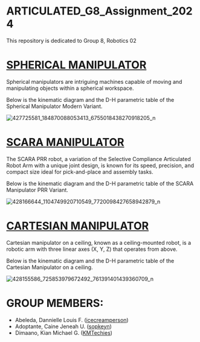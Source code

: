 # ARTICULATED_G8_Assignment_2024

This repository is dedicated to Group 8, Robotics 02

# [SPHERICAL MANIPULATOR](https://github.com/icecreamperson/ARTICULATED_G8_Assignment_2024/tree/main/Forward%20Kinematics/SPHERICAL-MODERN)

Spherical manipulators are intriguing machines capable of moving and manipulating objects within a spherical workspace. 

Below is the kinematic diagram and the D-H parametric table of the Spherical Manipulator Modern Variant.

![427725581_184870088053413_6755018438270918205_n](https://github.com/icecreamperson/ARTICULATED_G8_Assignment_2024/assets/157558526/c16b272e-67ce-487e-8244-95a8301615a0)

# [SCARA MANIPULATOR](https://github.com/icecreamperson/ARTICULATED_G8_Assignment_2024/tree/main/Forward%20Kinematics/SCARA-VARIANT)

The SCARA PRR robot, a variation of the Selective Compliance Articulated Robot Arm with a unique joint design, is known for its speed, precision, and compact size ideal for pick-and-place and assembly tasks. 

Below is the kinematic diagram and the D-H parametric table of the SCARA Manipulator PRR Variant.

![428166644_1104749920710549_7720098427658942879_n](https://github.com/icecreamperson/ARTICULATED_G8_Assignment_2024/assets/157558526/7d015d49-ee87-4c05-b936-67a824e35121)

# [CARTESIAN MANIPULATOR](https://github.com/icecreamperson/ARTICULATED_G8_Assignment_2024/tree/main/Forward%20Kinematics/CARTESIAN-Ceiling)

Cartesian manipulator on a ceiling, known as a ceiling-mounted robot, is a robotic arm with three linear axes (X, Y, Z) that operates from above.


Below is the kinematic diagram and the D-H parametric table of the Cartesian Manipulator on a ceiling.

![428155586_725853979672492_761391401439360709_n](https://github.com/icecreamperson/ARTICULATED_G8_Assignment_2024/assets/157558526/9faf9872-5bf1-41a9-b6f0-81aea7ee939e)

# GROUP MEMBERS:
* Abeleda, Dannielle Louis F. ([icecreamperson](https://github.com/icecreamperson))
* Adoptante, Caine Jeneah U. ([sopkeyn](https://github.com/sopkeyn))
* Dimaano, Kian Michael G. ([KMTechies](https://github.com/KMTechies))
